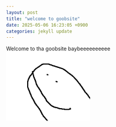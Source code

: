 ```yaml
---
layout: post
title: "welcome to goobsite"
date: 2025-05-06 16:23:05 +0900
categories: jekyll update
---
```


Welcome to tha goobsite baybeeeeeeeeee
<img src="assets/imgs/schmoo.png">

